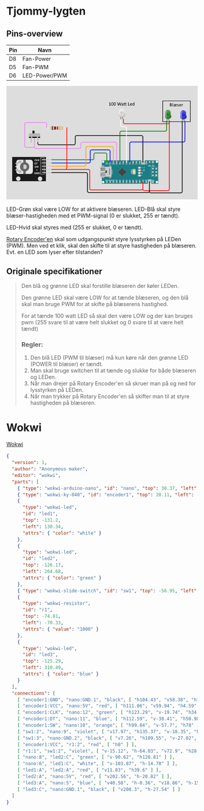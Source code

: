 # Tjommy-lygten

## Pins-overview
| Pin | Navn          |
| --- | ------------- |
| D8  | Fan-Power     |
| D5  | Fan-PWM       |
| D6  | LED-Power/PWM | 

![Diagram](./assets/diagram.png)

LED-Grøn skal være LOW for at aktivere blæseren.
LED-Blå skal styre blæser-hastigheden med et PWM-signal (0 er slukket, 255 er tændt). 

LED-Hvid skal styres med (255 er slukket, 0 er tændt).

[Rotary Encoder'en](https://docs.wokwi.com/parts/wokwi-ky-040) skal som udgangspunkt styre lysstyrken på LEDen (PWM). Men ved et klik, skal den skifte til at styre hastigheden på blæseren. Evt. en LED som lyser efter tilstanden?

## Originale specifikationer
> Den blå og grønne LED skal forstille blæseren der køler LEDen.
> 
> Den grønne LED skal være LOW for at tænde blæseren, og den blå skal man bruge PWM for at skifte på blæserens hastighed.
> 
> For at tænde 100 watt LED så skal den være LOW og der kan bruges pwm (255 svare til at være helt slukket og 0 svare til at være helt tændt)
> 
> ### Regler:
> 1. Den blå LED (PWM til blæser) må kun køre når den grønne LED (POWER til blæser) er tændt.
> 2. Man skal bruge switchen til at tænde og slukke for både blæseren og LEDen.
> 3. Når man drejer på Rotary Encoder'en så skruer man på og ned for lysstyrken på LEDen.
> 4. Når man trykker på Rotary Encoder'en så skifter man til at styre hastigheden på blæseren.

# Wokwi
[Wokwi](https://wokwi.com/projects/new/arduino-nano)

```json
{
  "version": 1,
  "author": "Anonymous maker",
  "editor": "wokwi",
  "parts": [
    { "type": "wokwi-arduino-nano", "id": "nano", "top": 30.37, "left": 86.05, "attrs": {} },
    { "type": "wokwi-ky-040", "id": "encoder1", "top": 20.11, "left": -171.27, "attrs": {} },
    {
      "type": "wokwi-led",
      "id": "led1",
      "top": -131.2,
      "left": 130.34,
      "attrs": { "color": "white" }
    },
    {
      "type": "wokwi-led",
      "id": "led2",
      "top": -126.17,
      "left": 264.68,
      "attrs": { "color": "green" }
    },
    { "type": "wokwi-slide-switch", "id": "sw1", "top": -56.95, "left": -121.58, "attrs": {} },
    {
      "type": "wokwi-resistor",
      "id": "r1",
      "top": -74.81,
      "left": -70.33,
      "attrs": { "value": "1000" }
    },
    {
      "type": "wokwi-led",
      "id": "led3",
      "top": -125.29,
      "left": 310.49,
      "attrs": { "color": "blue" }
    }
  ],
  "connections": [
    [ "encoder1:GND", "nano:GND.1", "black", [ "h104.43", "v58.38", "h175.88" ] ],
    [ "encoder1:VCC", "nano:5V", "red", [ "h111.06", "v59.94", "h4.59" ] ],
    [ "encoder1:CLK", "nano:12", "green", [ "h123.29", "v-19.74", "h34.67" ] ],
    [ "encoder1:DT", "nano:11", "blue", [ "h112.59", "v-38.41", "h50.98" ] ],
    [ "encoder1:SW", "nano:10", "orange", [ "h99.84", "v-57.7", "h78" ] ],
    [ "sw1:2", "nano:9", "violet", [ "v17.97", "h135.37", "v-18.35", "h100.94" ] ],
    [ "sw1:3", "nano:GND.2", "black", [ "v7.26", "h109.55", "v-27.02", "h199.33" ] ],
    [ "encoder1:VCC", "r1:2", "red", [ "h0" ] ],
    [ "r1:1", "sw1:2", "violet", [ "v-15.12", "h-64.03", "v72.9", "h28.04" ] ],
    [ "nano:8", "led2:C", "green", [ "v-90.62", "h128.81" ] ],
    [ "nano:6", "led1:C", "white", [ "v-103.87", "h-14.78" ] ],
    [ "led1:A", "led2:A", "red", [ "v11.83", "h39.6" ] ],
    [ "led2:A", "nano:5V", "red", [ "v202.56", "h-20.82" ] ],
    [ "led3:A", "nano:5", "blue", [ "v40.58", "h-0.36", "v18.86", "h-156.5" ] ],
    [ "led3:C", "nano:GND.1", "black", [ "v208.3", "h-27.54" ] ]
  ]
}
```